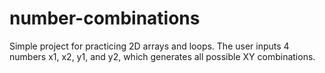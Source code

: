 # number-combinations
Simple project for practicing 2D arrays and loops. The user inputs 4 numbers x1, x2, y1, and y2, which generates all possible XY combinations.

